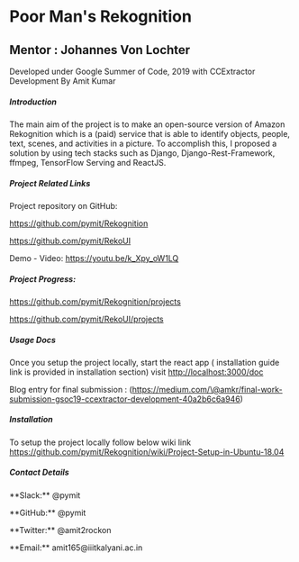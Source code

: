 # Poor Man's Rekognition

Mentor : Johannes Von Lochter
-----------------------------

Developed under Google Summer of Code, 2019 with CCExtractor Development
By Amit Kumar

##### Introduction

The main aim of the project is to make an open-source version of Amazon
Rekognition which is a (paid) service that is able to identify objects,
people, text, scenes, and activities in a picture. To accomplish this, I
proposed a solution by using tech stacks such as Django,
Django-Rest-Framework, ffmpeg, TensorFlow Serving and ReactJS.

##### Project Related Links

Project repository on GitHub:

<https://github.com/pymit/Rekognition>

<https://github.com/pymit/RekoUI>

Demo - Video: <https://youtu.be/k_Xpy_oW1LQ>

##### Project Progress:

<https://github.com/pymit/Rekognition/projects>

<https://github.com/pymit/RekoUI/projects>

##### Usage Docs

Once you setup the project locally, start the react app ( installation
guide link is provided in installation section) visit
<http://localhost:3000/doc>

Blog entry for final submission :
(https://medium.com/\@amkr/final-work-submission-gsoc19-ccextractor-development-40a2b6c6a946)

##### Installation

To setup the project locally follow below wiki link
<https://github.com/pymit/Rekognition/wiki/Project-Setup-in-Ubuntu-18.04>

##### Contact Details

 **Slack:\*\* \@pymit

<!-- -->

 **GitHub:\*\* \@pymit

<!-- -->

 **Twitter:\*\* \@amit2rockon

<!-- -->

 **Email:\*\* amit165\@iiitkalyani.ac.in
